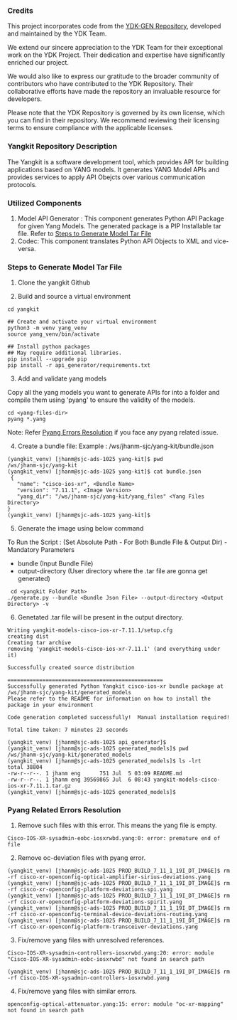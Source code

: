 ### Credits

This project incorporates code from the [YDK-GEN Repository](https://github.com/CiscoDevNet/ydk-gen/tree/0.8.6.4), developed and maintained by the YDK Team.

We extend our sincere appreciation to the YDK Team for their exceptional work on the YDK Project. Their dedication and expertise have significantly enriched our project.

We would also like to express our gratitude to the broader community of contributors who have contributed to the YDK Repository. Their collaborative efforts have made the repository an invaluable resource for developers.

Please note that the YDK Repository is governed by its own license, which you can find in their repository. We recommend reviewing their licensing terms to ensure compliance with the applicable licenses.

### Yangkit Repository Description

The Yangkit is a software development tool, which provides API for building applications based on YANG models. It generates YANG Model APIs and provides services to apply API Obejcts over various communication protocols.

### Utilized Components

1. Model API Generator : This component generates Python API Package for given Yang Models. The generated package is a PIP Installable tar file. Refer to [Steps to Generate Model Tar File](https://github.com/yang-infra/yangkit#steps-to-generate-model-tar-file)
2. Codec: This component translates Python API Objects to XML and vice-versa.

### Steps to Generate Model Tar File
 
1) Clone the yangkit Github
 
2) Build and source a virtual environment 
```
cd yangkit

## Create and activate your virtual environment 
python3 -m venv yang_venv 
source yang_venv/bin/activate 
 
## Install python packages 
## May require additional libraries.  
pip install --upgrade pip 
pip install -r api_generator/requirements.txt
```
 
3) Add and validate yang models 

Copy all the yang models you want to generate APIs for into a folder and compile them using 'pyang' to ensure the validity of the models. 

```
cd <yang-files-dir>
pyang *.yang   
```
Note: Refer [Pyang Errors Resolution](https://github.com/yang-infra/yangkit/tree/main#pyang-related-errors-resolution) if you face any pyang related issue.

4) Create a bundle file: Example : /ws/jhanm-sjc/yang-kit/bundle.json
```
(yangkit_venv) [jhanm@sjc-ads-1025 yang-kit]$ pwd
/ws/jhanm-sjc/yang-kit
(yangkit_venv) [jhanm@sjc-ads-1025 yang-kit]$ cat bundle.json 
 {
   "name": "cisco-ios-xr", <Bundle Name>
   "version": "7.11.1", <Image Version>
   "yang_dir": "/ws/jhanm-sjc/yang-kit/yang_files" <Yang Files Directory>
}
(yangkit_venv) [jhanm@sjc-ads-1025 yang-kit]$ 
 ```

5) Generate the image using below command 

To Run the Script :
(Set Absolute Path - For Both Bundle File & Output Dir) - Mandatory Parameters

- bundle (Input Bundle File)
- output-directory (User directory where the .tar file are gonna get generated)

```
 cd <yangkit Folder Path>
./generate.py --bundle <Bundle Json File> --output-directory <Output Directory> -v
```

6) Genetated .tar file will be present in the output directory.

```
Writing yangkit-models-cisco-ios-xr-7.11.1/setup.cfg
creating dist
Creating tar archive
removing 'yangkit-models-cisco-ios-xr-7.11.1' (and everything under it)

Successfully created source distribution

=================================================
Successfully generated Python Yangkit cisco-ios-xr bundle package at /ws/jhanm-sjc/yang-kit/generated_models
Please refer to the README for information on how to install the package in your environment

Code generation completed successfully!  Manual installation required!

Total time taken: 7 minutes 23 seconds

(yangkit_venv) [jhanm@sjc-ads-1025 api_generator]$ 
(yangkit_venv) [jhanm@sjc-ads-1025 generated_models]$ pwd
/ws/jhanm-sjc/yang-kit/generated_models
(yangkit_venv) [jhanm@sjc-ads-1025 generated_models]$ ls -lrt
total 38804
-rw-r--r--. 1 jhanm eng      751 Jul  5 03:09 README.md
-rw-r--r--. 1 jhanm eng 39569865 Jul  6 08:43 yangkit-models-cisco-ios-xr-7.11.1.tar.gz
(yangkit_venv) [jhanm@sjc-ads-1025 generated_models]$ 
```

### Pyang Related Errors Resolution

1) Remove such files with this error. This means the yang file is empty.
```
Cisco-IOS-XR-sysadmin-eobc-iosxrwbd.yang:0: error: premature end of file
```

2) Remove oc-deviation files with pyang error.
```
(yangkit_venv) [jhanm@sjc-ads-1025 PROD_BUILD_7_11_1_19I_DT_IMAGE]$ rm -rf cisco-xr-openconfig-optical-amplifier-sirius-deviations.yang
(yangkit_venv) [jhanm@sjc-ads-1025 PROD_BUILD_7_11_1_19I_DT_IMAGE]$ rm -rf cisco-xr-openconfig-platform-deviations-spi.yang
(yangkit_venv) [jhanm@sjc-ads-1025 PROD_BUILD_7_11_1_19I_DT_IMAGE]$ rm -rf cisco-xr-openconfig-platform-deviations-spirit.yang
(yangkit_venv) [jhanm@sjc-ads-1025 PROD_BUILD_7_11_1_19I_DT_IMAGE]$ rm -rf cisco-xr-openconfig-terminal-device-deviations-routing.yang
(yangkit_venv) [jhanm@sjc-ads-1025 PROD_BUILD_7_11_1_19I_DT_IMAGE]$ rm -rf cisco-xr-openconfig-platform-transceiver-deviations.yang
```

3) Fix/remove yang files with unresolved references.
```
Cisco-IOS-XR-sysadmin-controllers-iosxrwbd.yang:20: error: module "Cisco-IOS-XR-sysadmin-eobc-iosxrwbd" not found in search path

(yangkit_venv) [jhanm@sjc-ads-1025 PROD_BUILD_7_11_1_19I_DT_IMAGE]$ rm -rf Cisco-IOS-XR-sysadmin-controllers-iosxrwbd.yang
```

4) Fix/remove yang files with similar errors.
```
openconfig-optical-attenuator.yang:15: error: module "oc-xr-mapping" not found in search path
```

